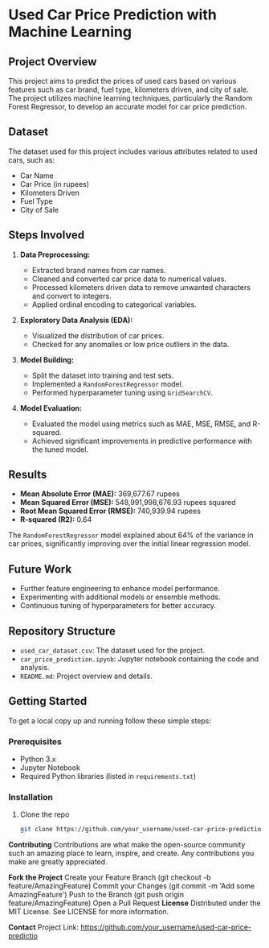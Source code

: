 # Used Car Price Prediction with Machine Learning

## Project Overview

This project aims to predict the prices of used cars based on various features such as car brand, fuel type, kilometers driven, and city of sale. The project utilizes machine learning techniques, particularly the Random Forest Regressor, to develop an accurate model for car price prediction.

## Dataset

The dataset used for this project includes various attributes related to used cars, such as:
- Car Name
- Car Price (in rupees)
- Kilometers Driven
- Fuel Type
- City of Sale

## Steps Involved

1. **Data Preprocessing:**
   - Extracted brand names from car names.
   - Cleaned and converted car price data to numerical values.
   - Processed kilometers driven data to remove unwanted characters and convert to integers.
   - Applied ordinal encoding to categorical variables.

2. **Exploratory Data Analysis (EDA):**
   - Visualized the distribution of car prices.
   - Checked for any anomalies or low price outliers in the data.

3. **Model Building:**
   - Split the dataset into training and test sets.
   - Implemented a `RandomForestRegressor` model.
   - Performed hyperparameter tuning using `GridSearchCV`.

4. **Model Evaluation:**
   - Evaluated the model using metrics such as MAE, MSE, RMSE, and R-squared.
   - Achieved significant improvements in predictive performance with the tuned model.

## Results

- **Mean Absolute Error (MAE):** 369,677.67 rupees
- **Mean Squared Error (MSE):** 548,991,998,676.93 rupees squared
- **Root Mean Squared Error (RMSE):** 740,939.94 rupees
- **R-squared (R2):** 0.64

The `RandomForestRegressor` model explained about 64% of the variance in car prices, significantly improving over the initial linear regression model.

## Future Work

- Further feature engineering to enhance model performance.
- Experimenting with additional models or ensemble methods.
- Continuous tuning of hyperparameters for better accuracy.

## Repository Structure

- `used_car_dataset.csv`: The dataset used for the project.
- `car_price_prediction.ipynb`: Jupyter notebook containing the code and analysis.
- `README.md`: Project overview and details.

## Getting Started

To get a local copy up and running follow these simple steps:

### Prerequisites

- Python 3.x
- Jupyter Notebook
- Required Python libraries (listed in `requirements.txt`)

### Installation

1. Clone the repo
   ```sh
   git clone https://github.com/your_username/used-car-price-prediction.git
**Contributing**
Contributions are what make the open-source community such an amazing place to learn, inspire, and create. Any contributions you make are greatly appreciated.

**Fork the Project**
Create your Feature Branch (git checkout -b feature/AmazingFeature)
Commit your Changes (git commit -m 'Add some AmazingFeature')
Push to the Branch (git push origin feature/AmazingFeature)
Open a Pull Request
**License**
Distributed under the MIT License. See LICENSE for more information.

**Contact**
Project Link: https://github.com/your_username/used-car-price-predictio
